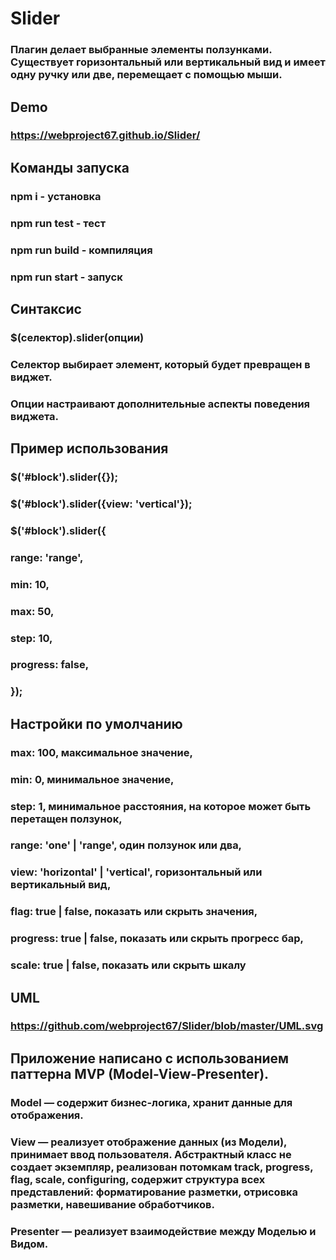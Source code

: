 # Slider
### Плагин делает выбранные элементы ползунками. Существует горизонтальный или вертикальный вид и имеет одну ручку или две, перемещает с помощью мыши.

## Demo
### https://webproject67.github.io/Slider/

## Команды запуска
### npm i - установка
### npm run test - тест
### npm run build - компиляция
### npm run start - запуск

## Синтаксис
### $(селектор).slider(опции)
### Селектор выбирает элемент, который будет превращен в виджет.
### Опции настраивают дополнительные аспекты поведения виджета.
## Пример использования
### $('#block').slider({});
### $('#block').slider({view: 'vertical'});
### $('#block').slider({
###   range: 'range',
###   min: 10,
###   max: 50,
###   step: 10,
###   progress: false,
### });
## Настройки по умолчанию
### max: 100, максимальное значение,
### min: 0, минимальное значение,
### step: 1, минимальное расстояния, на которое может быть перетащен ползунок,
### range: 'one' | 'range', один ползунок или два,
### view: 'horizontal' | 'vertical', горизонтальный или вертикальный вид,
### flag: true | false, показать или скрыть значения,
### progress: true | false, показать или скрыть прогресс бар,
### scale: true | false, показать или скрыть шкалу

## UML
### https://github.com/webproject67/Slider/blob/master/UML.svg

## Приложение написано с использованием паттерна MVP (Model-View-Presenter).
### Model — содержит бизнес-логика, хранит данные для отображения. 
### View — реализует отображение данных (из Модели), принимает ввод пользователя. Абстрактный класс не создает экземпляр, реализован потомкам track, progress, flag, scale, configuring, содержит структура всех представлений: форматирование разметки, отрисовка разметки, навешивание обработчиков.
### Presenter — реализует взаимодействие между Моделью и Видом.